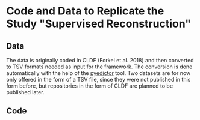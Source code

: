 # Code and Data to Replicate the Study "Supervised Reconstruction"

## Data

The data is originally coded in CLDF (Forkel et al. 2018) and then converted to TSV formats needed as input for the framework. The conversion is done automatically with the help of the [pyedictor](https://github.com/lingpy/pyedictor) tool. Two datasets are for now only offered in the form of a TSV file, since they were not published in this form before, but repositories in the form of CLDF are planned to be published later. 

## Code
